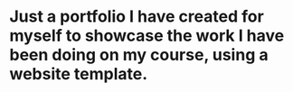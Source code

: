 # Just a portfolio I have created for myself to showcase the work I have been doing on my course, using a website template.
